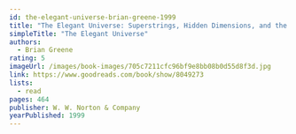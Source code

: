 ```yaml
---
id: the-elegant-universe-brian-greene-1999
title: "The Elegant Universe: Superstrings, Hidden Dimensions, and the Quest for the Ultimate Theory"
simpleTitle: "The Elegant Universe"
authors:
  - Brian Greene
rating: 5
imageUrl: /images/book-images/705c7211cfc96bf9e8bb08b0d55d8f3d.jpg
link: https://www.goodreads.com/book/show/8049273
lists:
  - read
pages: 464
publisher: W. W. Norton & Company
yearPublished: 1999
---
```

